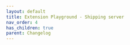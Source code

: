 ```yaml
---
layout: default
title: Extension Playground - Shipping server
nav_order: 4
has_children: true
parent: Changelog
---
```


